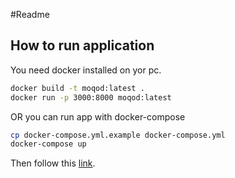 #Readme

## How to run application

You need docker installed on yor pc.
```bash
docker build -t moqod:latest .
docker run -p 3000:8000 moqod:latest
```

OR you can run app with docker-compose

```bash
cp docker-compose.yml.example docker-compose.yml
docker-compose up
```

Then follow this [link](http://127.0.0.1:3000/rates/).